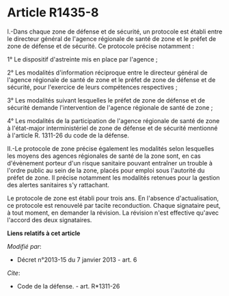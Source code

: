 # Article R1435-8

I.-Dans chaque zone de défense et de sécurité, un protocole est établi entre le directeur général de l'agence régionale de
santé de zone et le préfet de zone de défense et de sécurité. Ce protocole précise notamment : 

1° Le dispositif d'astreinte mis en place par l'agence ; 

2° Les modalités d'information réciproque entre le directeur général de l'agence régionale de santé de zone et le préfet de
zone de défense et de sécurité, pour l'exercice de leurs compétences respectives ; 

3° Les modalités suivant lesquelles le préfet de zone de défense et de sécurité demande l'intervention de l'agence régionale
de santé de zone ; 

4° Les modalités de la participation de l'agence régionale de santé de zone à l'état-major interministériel de zone de
défense et de sécurité mentionné à l'article R. 1311-26 du code de la défense. 

II.-Le protocole de zone précise également les modalités selon lesquelles les moyens des agences régionales de santé de la
zone sont, en cas d'évènement porteur d'un risque sanitaire pouvant entraîner un trouble à l'ordre public au sein de la zone,
placés pour emploi sous l'autorité du préfet de zone. Il précise notamment les modalités retenues pour la gestion des alertes
sanitaires s'y rattachant. 

Le protocole de zone est établi pour trois ans. En l'absence d'actualisation, ce protocole est renouvelé par tacite
reconduction. Chaque signataire peut, à tout moment, en demander la révision. La révision n'est effective qu'avec l'accord
des deux signataires.

**Liens relatifs à cet article**

_Modifié par_:

  - Décret n°2013-15 du 7 janvier 2013 - art. 6

_Cite_:

  - Code de la défense. - art. R*1311-26

